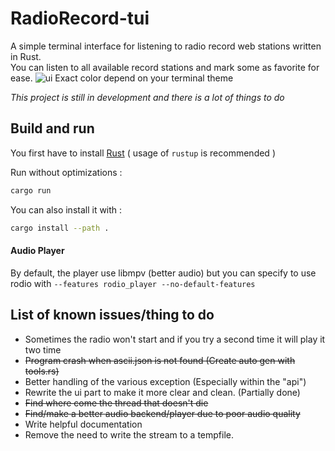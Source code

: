 # RadioRecord-tui

A simple terminal interface for listening to radio record web stations written in Rust.\
You can listen to all available record stations and mark some as favorite for ease.
![ui](/https://gitlab.com/vandechat96/radiorecord-tui/-/raw/master/screenshots/ui.png)
Exact color depend on your terminal theme

*This project is still in development and there is a lot of things to do*
## Build and run
You first have to install [Rust](https://www.rust-lang.org/tools/install) ( usage of `rustup` is recommended )

Run without optimizations :
```bash
cargo run
```
You can also install it with :
```bash
cargo install --path .
```

#### Audio Player
By default, the player use libmpv (better audio) but you can specify to use rodio with `--features rodio_player --no-default-features`

## List of known issues/thing to do
- Sometimes the radio won't start and if you try a second time it will play it two time
- ~~Program crash when ascii.json is not found (Create auto gen with tools.rs)~~
- Better handling of the various exception (Especially within the "api")
- Rewrite the ui part to make it more clear and clean. (Partially done)
- ~~Find where come the thread that doesn't die~~
- ~~Find/make a better audio backend/player due to poor audio quality~~
- Write helpful documentation
- Remove the need to write the stream to a tempfile.